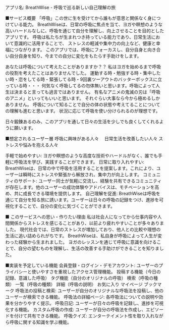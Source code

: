 アプリ名: BreathWise - 呼吸で巡る新しい自己理解の旅

■サービス概要
「呼吸」この世に生を受けてから誰もが意思と関係なく身につけている能力。
BreathWiseは、日常の呼吸に焦点を当て、ヨガや瞑想のような高いハードルなしに、呼吸を通じて自分を理解し、向上させることを目的としたアプリです。
呼吸は私たちが生まれつき持っている能力であり、日常生活において意識的に活用することで、
ストレスの軽減や集中力の向上など、健康と幸福につながります。
このアプリでは、呼吸にフォーカスし、自分自身と向き合い自分自身を知り、今までの自分に変化をもたらす手助けをします。

あなたは呼吸について考えたことがありますか？？
私はヨガを始めるまで呼吸の役割を考えたことはありませんでした。
運動する時・勉強する時・集中したい時・恋をしてる時・緊張してる時・9回裏ツーアウトのバッターボックスに立っている時・・・
何気なく呼吸してるの勿体無いと思います。呼吸によって人生は決まると言っても過言ではありません。
有名なアニメの鬼滅の刃は「呼吸のアニメ」といってもいいと思います。
それぐらい大事なら今から極めるしかありません。
呼吸について知ることで自分の体の状態や考えてることについての理解も進むと思います。
状況に応じて呼吸を使い分けられるのが理想です。

日々鍛錬あるのみ、このアプリを通して日々の生活を少しでも良くしてくれるように願います。


■想定されるユーザー層
呼吸に興味がある人々　
日常生活を改善したい人々
ストレスや悩みを抱える人々

手軽で始めやすい: ヨガや瞑想のような高度な技術やハードルがなく、誰でも手軽に呼吸法を学び、実践することができます。
日常に取り入れやすい: BreathWiseは、日常の中で呼吸を活用することを提案します。これにより、ユーザーは瞬時にストレスや緊張から解放され、集中力が向上します。
コミュニティのサポート: ユーザー同士が気軽に交流し、経験を共有できるコミュニティが存在します。他のユーザーの成功体験やアドバイスは、モチベーションを高め、共に成長できる環境を提供します。
自己理解を促進: BreathWiseは呼吸を通じて自分を知る旅に誘います。ユーザーは日々の呼吸の記録をつけ、進捗を可視化することで、自分の変化に気づくことができます。

■ このサービスへの思い・作りたい理由
私は社会人になってから仕事内容や人間関係からストレスを感じることがあり、以前より疲れやすいことが多々ありました。
現代社会では、日常のストレスが増加しており、他人との比較や理想の生活に追い詰められがちです。
BreathWiseは、私自身が呼吸によって人生が変わった経験から生まれました。
ヨガのレッスンを通じて呼吸に意識を向けることで、自分の望むものを理解し、生活の改善する手助けができることを知りました。

■実装を予定している機能
会員登録・ログイン・デモアカウント: ユーザーのプライバシーと使いやすさを重視したアクセス管理機能。
投稿する機能（今日の記録、意識した呼吸）
タグ機能（自分のオリジナルの呼吸）
検索（呼吸の種類）
一覧（呼吸の種類）
詳細（呼吸の説明）
お気に入り
マイページ
ブックマーク
呼吸法の投稿と検索: ユーザーが自分のオリジナルな呼吸法を投稿し、他のユーザーが検索できる機能。
呼吸法の詳細ページ: 各呼吸法についての説明や効果を分かりやすく提示。
呼吸日記: ユーザーが日々の呼吸を記録し、進捗を可視化する機能。
カスタム呼吸の作成: ユーザーが自分の呼吸法を作成し、エピソードを付けて共有できる機能。
呼吸クイズ: エンターテイメント性を取り入れながら呼吸に関する知識を学ぶ機能。
